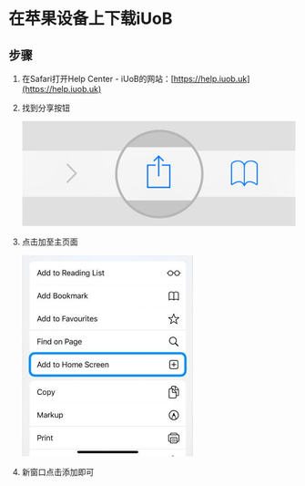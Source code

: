 # 在苹果设备上下载iUoB

## 步骤

1. 在Safari打开Help Center - iUoB的网站：[https://help.iuob.uk](https://help.iuob.uk)
2. 找到分享按钮

    ![Apple.1.png](./Apple.1.png)

3. 点击加至主页面

    ![Apple.2.png](./Apple.2.jpg)

4. 新窗口点击添加即可